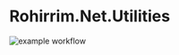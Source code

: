 # Rohirrim.Net.Utilities

![example workflow](https://github.com/github/docs/actions/workflows/main.yml/badge.svg)
